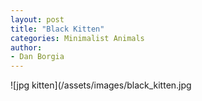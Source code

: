 ```yaml
---
layout: post
title: "Black Kitten"
categories: Minimalist Animals
author:
- Dan Borgia
---
```



![jpg kitten](/assets/images/black_kitten.jpg
